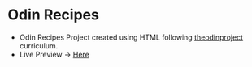 # Odin Recipes
- Odin Recipes Project created using HTML following [theodinproject](https://theodinproject.com) curriculum.
- Live Preview -> [Here](https://devashishchakraborty.github.io/odin-recipes)
